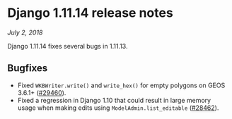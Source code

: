 # Django 1.11.14 release notes

*July 2, 2018*

Django 1.11.14 fixes several bugs in 1.11.13.

## Bugfixes

* Fixed `WKBWriter.write()` and `write_hex()` for empty polygons on
  GEOS 3.6.1+ ([#29460](https://code.djangoproject.com/ticket/29460)).
* Fixed a regression in Django 1.10 that could result in large memory usage
  when making edits using `ModelAdmin.list_editable` ([#28462](https://code.djangoproject.com/ticket/28462)).
